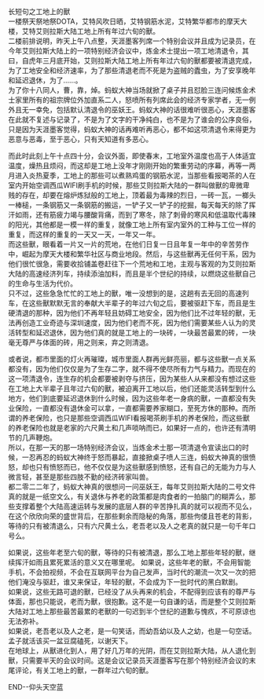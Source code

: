 长短句之工地上的獸  
一楼祭天祭地祭DOTA，艾特风吹日晒，艾特钢筋水泥，艾特繁华都市的摩天大楼，艾特艾则拉斯大陆工地上所有年过六旬的獸。  
二楼前排说明，昨天上午八点整，天涯墨客列席一个特别会议并且成为记录员，在今年艾则拉斯大陆上的一项特别经济会议中，炼金术士提出一项工地清退令，其曰，自虎年三月底开始，艾则拉斯大陆工地上所有年过六旬的獸都要被清退完成，为了工地安全和经济速率，为了那些清退老而不死是为盗贼的蠹虫，为了安享晚年和延迟退休，为了……。  
为了你十八同人，曹，靠，焯。蚂蚁大神当场就掀了桌子并且怼脸三连问候炼金术士家里所有的祖宗牌位外加直系二人，怒喷所有列席此会的经济专家学者，无一例外且无一幸免，包括默认清退令的巫妖王。蚂蚁大神的话很难听很恶心，天涯墨客在此就不复述与记录了，不是为了文字的干净纯白，也不是为了谁会的公序良俗，只是因为天涯墨客觉得，蚂蚁大神的话再难听再恶心，都不如这项清退令来得更为恶意与恶毒，至于恶心，只有天知道有多恶心。  

而此时此刻上午十点四十分，会议外面，即使春末，工地室外温度也高于人体适宜温度，燥热且烦闷，而这却是工地上没年才刚刚开始的繁重劳动的序幕，再等一两月进入炎热夏季，工地上的那些可以煮熟鸡蛋的钢筋水泥，当那些看报喝茶的人在室内开始空调西瓜WIFI刷手机的时候，那些艾则拉斯大陆的一群叫做獸的卑微卑贱的存在，却要在熔炉炼狱般的工地上，顶着最为毒辣的烈日，一砖一瓦，一榔头一棒槌，一条钢筋又一条钢筋的搬运，一铲子又一铲子的挖掘，每天每天的除了挥汗如雨，还有筋疲力竭与腰酸背痛，而到了寒冬，除了刺骨的寒风和低温取代毒辣的阳光，其他都是一模一样的重复，就像工地上所有室内室外的工种与工位一样的重复，而这样的重复的一天又一天，一年又一年。  
而这些獸，眼看着一片又一片的荒地，在他们日复一日且年复一年中的辛苦劳作中，崛起为摩天大楼和繁华社区与商业地段。然后，与这些獸再无任何干系，因为他们很忙很急，需要收拾铺盖卷赶往下一个荒地和工地，主观与客观的为艾则拉斯大陆的高速经济列车，持续添油加料，而且是半个世纪的持续，以燃烧这些獸自己的生命与生活为代价。    
只不过，这些急急忙忙的工地上的獸，唯一没想到的是，这趟有去无回的高速列车，在这些獸默默无言的奉献大半辈子的年过六旬之后，要被驱赶下车，而且是生硬清退的那种，因为他们不再年轻且妨碍工地安全，因为他们比不过年轻的獸，无法再创造工业奇迹与深圳速度，因为他们老而不死，因为他们需要某些人认为的灵活转型和延迟退休，因为他们真的就是工地上的一块砖，一块最苦最累的砖，一块毫无尊严与体面的砖，用之则来，弃之则清退。

或者说，都市里面的灯火再璀璨，城市里面人群再光鲜亮丽，都与这些獸一点关系都没有，因为他们仅仅是为了生存二字，就不得不使尽所有力气与精力。而现在的这一项清退令，连生存的机会都要被剥夺与挤压，因为某些人从来都没有想过这些在工地上大半辈子且年过六旬的獸，被迫离开工地以后，他们还能灵活转型到什么地方，他们到底要延迟退休到什么时候，因为这些年老一身病的獸，一直都没有失业保险，一直都没有退休金可以拿，一直都需要养家糊口，至死方休的那种。而所谓的养老保险，也只是那些空调西瓜WIFI看报喝茶刷手机的养老保险，而这些獸的养老保险也就是老家的六尺黄土和几声唢呐而已，如果好一点的，也许还有清明节的几声鞭炮。  
所以，在那一天的那一场特别经济会议，当炼金术士那一项清退令宣读出口的时候，一忍再忍的蚂蚁大神终于怒而暴起，直接掀桌子喷人三连，蚂蚁大神真的很愤怒，却也只有愤怒而已，他不仅仅是为这些獸感到愤怒，还有自己的无能为力与人微言轻，甚至是那些四肢不勤的经济砖家叫兽。  
都二零二二年了，蚂蚁大神真的很想问一问巫妖王，每年艾则拉斯大陆的二号文件真的就是一纸空文么，有关退休与养老的政策都是肉食者的一拍脑门的糊弄么，那些支撑着整个大陆高速运转与发展的底层人群的辛苦挣扎真的就可以视而不见么，在这个欣欣向荣的盛世背后，在那些剩余而隐秘的角落，那些佝偻且苍老的背影，等待的只有被清退么，只有六尺黄土么，老吾老以及人之老真的就只是一句千年口号么。  

如果说，这些年老至六旬的獸，等待的只有被清退，那么工地上那些年轻的獸，继续挥汗如雨且累死累活的意义又在哪里呢。 
如果说，这些年老的獸，不会用智能手机，不会拍视频，不会在互联网平台为自己发声，当时代的潮流一次又一次的把他们淹没与驱赶，谁又来保证，年轻的獸，不会成为下一批时代的黑白默剧。  
如果说，这些无路可退的獸，已经没了从头再来的机会，不配得到应该有的尊严与体面，那也只能说，老而为獸，很抱歉。这不是一句自谦的话，而是整个艾则拉斯大陆对工地上那些最苦最累的老獸的一句迟到半个世纪的道歉与愧疚，不可原谅也无法弥补。  
如果说，老吾老以及人之老，是一句笑话，而幼吾幼以及人之幼，也是一句空话。孟子就活该买一盆豆腐磕死，以谢天下。  
在地球上，从獸进化到人，用了好几万年的光阴，而在艾则拉斯大陆，从人退化到獸，只需要半天的会议时间。这是会议记录员天涯墨客写在那个特别经济会议的末尾评论，有关工地上的獸，一群年过六旬的獸。

END--仰头天空蓝
